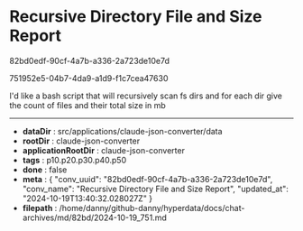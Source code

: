# Recursive Directory File and Size Report

82bd0edf-90cf-4a7b-a336-2a723de10e7d

751952e5-04b7-4da9-a1d9-f1c7cea47630

I'd like a bash script that will recursively scan fs dirs and for each dir give the count of files and their total size in mb

---

* **dataDir** : src/applications/claude-json-converter/data
* **rootDir** : claude-json-converter
* **applicationRootDir** : claude-json-converter
* **tags** : p10.p20.p30.p40.p50
* **done** : false
* **meta** : {
  "conv_uuid": "82bd0edf-90cf-4a7b-a336-2a723de10e7d",
  "conv_name": "Recursive Directory File and Size Report",
  "updated_at": "2024-10-19T13:40:32.028027Z"
}
* **filepath** : /home/danny/github-danny/hyperdata/docs/chat-archives/md/82bd/2024-10-19_751.md